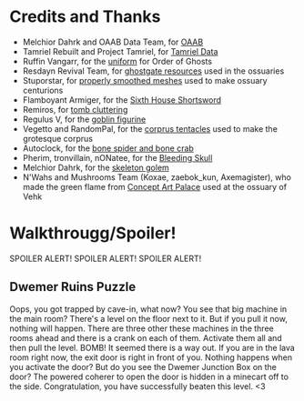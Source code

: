 # Credits and Thanks 

- Melchior Dahrk and OAAB Data Team, for [OAAB](https://www.nexusmods.com/morrowind/mods/49042)
- Tamriel Rebuilt and Project Tamriel, for [Tamriel Data](https://www.nexusmods.com/morrowind/mods/44537)
- Ruffin Vangarr, for the [uniform](https://www.nexusmods.com/morrowind/mods/51651) for Order of Ghosts
- Resdayn Revival Team, for [ghostgate resources](https://www.nexusmods.com/morrowind/mods/45822) used in the ossuaries
- Stuporstar, for [properly smoothed meshes](https://www.nexusmods.com/morrowind/mods/46747) used to make ossuary centurions
- Flamboyant Armiger, for the [Sixth House Shortsword](https://www.nexusmods.com/morrowind/mods/46096)
- Remiros, for [tomb cluttering](https://www.nexusmods.com/morrowind/mods/49131)
- Regulus V, for the [goblin figurine](https://www.nexusmods.com/morrowind/mods/43593)
- Vegetto and RandomPal, for the [corprus tentacles](https://www.nexusmods.com/morrowind/mods/49738?tab=description) used to make the grotesque corprus
- Autoclock, for the [bone spider and bone crab](https://www.nexusmods.com/morrowind/mods/48662)
- Pherim, tronvillain, nONatee, for the [Bleeding Skull](https://www.nexusmods.com/morrowind/mods/46012)
- Melchior Dahrk, for the [skeleton golem](https://www.nexusmods.com/morrowind/mods/22189)
- N'Wahs and Mushrooms Team (Koxae, zaebok_kun, Axemagister), who made the green flame from [Concept Art Palace](https://www.nexusmods.com/morrowind/mods/48136) used at the ossuary of Vehk

# Walkthrougg/Spoiler!

SPOILER ALERT! SPOILER ALERT! SPOILER ALERT! 

## Dwemer Ruins Puzzle

Oops, you got trapped by cave-in, what now? You see that big machine in the main room? There's a level on the floor next to it. But if you pull it now, nothing will happen. There are three other these machines in the three rooms ahead and there is a crank on each of them. Activate them all and then pull the level. BOMB! It seemed there is a way out. If you are in the lava room right now, the exit door is right in front of you. Nothing happens when you activate the door? But do you see the Dwemer Junction Box on the door? The powered coherer to open the door is hidden in a minecart off to the side. Congratulation, you have successfully beaten this level. <3
